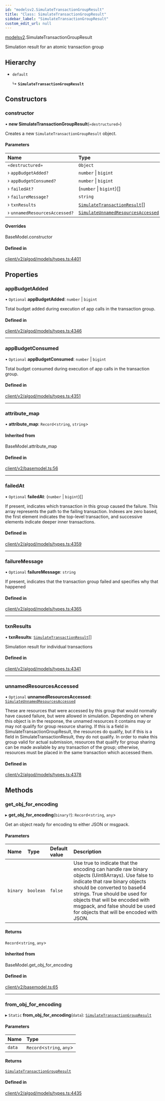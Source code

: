 ```yaml
---
id: "modelsv2.SimulateTransactionGroupResult"
title: "Class: SimulateTransactionGroupResult"
sidebar_label: "SimulateTransactionGroupResult"
custom_edit_url: null
---
```


[modelsv2](../namespaces/modelsv2.md).SimulateTransactionGroupResult

Simulation result for an atomic transaction group

## Hierarchy

- `default`

  ↳ **`SimulateTransactionGroupResult`**

## Constructors

### constructor

• **new SimulateTransactionGroupResult**(`«destructured»`)

Creates a new `SimulateTransactionGroupResult` object.

#### Parameters

| Name | Type |
| :------ | :------ |
| `«destructured»` | `Object` |
| › `appBudgetAdded?` | `number` \| `bigint` |
| › `appBudgetConsumed?` | `number` \| `bigint` |
| › `failedAt?` | (`number` \| `bigint`)[] |
| › `failureMessage?` | `string` |
| › `txnResults` | [`SimulateTransactionResult`](modelsv2.SimulateTransactionResult.md)[] |
| › `unnamedResourcesAccessed?` | [`SimulateUnnamedResourcesAccessed`](modelsv2.SimulateUnnamedResourcesAccessed.md) |

#### Overrides

BaseModel.constructor

#### Defined in

[client/v2/algod/models/types.ts:4401](https://github.com/joe-p/js-algorand-sdk/blob/6a3021f/src/client/v2/algod/models/types.ts#L4401)

## Properties

### appBudgetAdded

• `Optional` **appBudgetAdded**: `number` \| `bigint`

Total budget added during execution of app calls in the transaction group.

#### Defined in

[client/v2/algod/models/types.ts:4346](https://github.com/joe-p/js-algorand-sdk/blob/6a3021f/src/client/v2/algod/models/types.ts#L4346)

___

### appBudgetConsumed

• `Optional` **appBudgetConsumed**: `number` \| `bigint`

Total budget consumed during execution of app calls in the transaction group.

#### Defined in

[client/v2/algod/models/types.ts:4351](https://github.com/joe-p/js-algorand-sdk/blob/6a3021f/src/client/v2/algod/models/types.ts#L4351)

___

### attribute\_map

• **attribute\_map**: `Record`<`string`, `string`\>

#### Inherited from

BaseModel.attribute\_map

#### Defined in

[client/v2/basemodel.ts:56](https://github.com/joe-p/js-algorand-sdk/blob/6a3021f/src/client/v2/basemodel.ts#L56)

___

### failedAt

• `Optional` **failedAt**: (`number` \| `bigint`)[]

If present, indicates which transaction in this group caused the failure. This
array represents the path to the failing transaction. Indexes are zero based,
the first element indicates the top-level transaction, and successive elements
indicate deeper inner transactions.

#### Defined in

[client/v2/algod/models/types.ts:4359](https://github.com/joe-p/js-algorand-sdk/blob/6a3021f/src/client/v2/algod/models/types.ts#L4359)

___

### failureMessage

• `Optional` **failureMessage**: `string`

If present, indicates that the transaction group failed and specifies why that
happened

#### Defined in

[client/v2/algod/models/types.ts:4365](https://github.com/joe-p/js-algorand-sdk/blob/6a3021f/src/client/v2/algod/models/types.ts#L4365)

___

### txnResults

• **txnResults**: [`SimulateTransactionResult`](modelsv2.SimulateTransactionResult.md)[]

Simulation result for individual transactions

#### Defined in

[client/v2/algod/models/types.ts:4341](https://github.com/joe-p/js-algorand-sdk/blob/6a3021f/src/client/v2/algod/models/types.ts#L4341)

___

### unnamedResourcesAccessed

• `Optional` **unnamedResourcesAccessed**: [`SimulateUnnamedResourcesAccessed`](modelsv2.SimulateUnnamedResourcesAccessed.md)

These are resources that were accessed by this group that would normally have
caused failure, but were allowed in simulation. Depending on where this object
is in the response, the unnamed resources it contains may or may not qualify for
group resource sharing. If this is a field in SimulateTransactionGroupResult,
the resources do qualify, but if this is a field in SimulateTransactionResult,
they do not qualify. In order to make this group valid for actual submission,
resources that qualify for group sharing can be made available by any
transaction of the group; otherwise, resources must be placed in the same
transaction which accessed them.

#### Defined in

[client/v2/algod/models/types.ts:4378](https://github.com/joe-p/js-algorand-sdk/blob/6a3021f/src/client/v2/algod/models/types.ts#L4378)

## Methods

### get\_obj\_for\_encoding

▸ **get_obj_for_encoding**(`binary?`): `Record`<`string`, `any`\>

Get an object ready for encoding to either JSON or msgpack.

#### Parameters

| Name | Type | Default value | Description |
| :------ | :------ | :------ | :------ |
| `binary` | `boolean` | `false` | Use true to indicate that the encoding can handle raw binary objects (Uint8Arrays). Use false to indicate that raw binary objects should be converted to base64 strings. True should be used for objects that will be encoded with msgpack, and false should be used for objects that will be encoded with JSON. |

#### Returns

`Record`<`string`, `any`\>

#### Inherited from

BaseModel.get\_obj\_for\_encoding

#### Defined in

[client/v2/basemodel.ts:65](https://github.com/joe-p/js-algorand-sdk/blob/6a3021f/src/client/v2/basemodel.ts#L65)

___

### from\_obj\_for\_encoding

▸ `Static` **from_obj_for_encoding**(`data`): [`SimulateTransactionGroupResult`](modelsv2.SimulateTransactionGroupResult.md)

#### Parameters

| Name | Type |
| :------ | :------ |
| `data` | `Record`<`string`, `any`\> |

#### Returns

[`SimulateTransactionGroupResult`](modelsv2.SimulateTransactionGroupResult.md)

#### Defined in

[client/v2/algod/models/types.ts:4435](https://github.com/joe-p/js-algorand-sdk/blob/6a3021f/src/client/v2/algod/models/types.ts#L4435)
